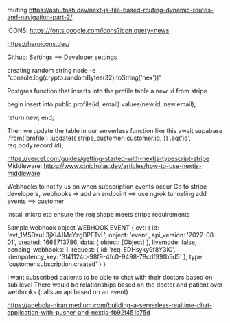 routing
https://ashutosh.dev/next-js-file-based-routing-dynamic-routes-and-navigation-part-2/

ICONS: https://fonts.google.com/icons?icon.query=news

https://heroicons.dev/

Github: Settings ==> Developer settings

creating random string
node -e "console.log(crypto.randomBytes(32).toString('hex'))"

Postgres function that inserts into the profile table a new id from stripe

begin
insert into public.profile(id, email)
values(new.id, new.email);

return new;
end;

Then we update the table in our serverless function like this
await supabase
.from('profile')
.update({
stripe_customer: customer.id,
})
.eq('id', req.body.record.id);

https://vercel.com/guides/getting-started-with-nextjs-typescript-stripe
Middleware: https://www.ctnicholas.dev/articles/how-to-use-nextjs-middleware

Webhooks to notify us on when subscription events occur
Go to stripe developers, webhooks => add an endpoint ==> use ngrok tunneling
add events ==> customer

install micro eto ensure the req shape meets stripe requirements

Sample webhook object
WEBHOOK EVENT {
evt: {
id: 'evt_1M5DsuL3jXIJJMcYzgBPFTvL',
object: 'event',
api_version: '2022-08-01',
created: 1668713786,
data: { object: [Object] },
livemode: false,
pending_webhooks: 1,
request: {
id: 'req_EDHsyky9f8Y3lC',
idempotency_key: '3f41124c-98f9-4fc0-9498-78cdf99fb5d5'
},
type: 'customer.subscription.created'
}
}

I want subscribed patients to be able to chat with their doctors based on sub level
There would be relationships based on the doctor and patient over webhooks (calls an api based on an event)

https://adebola-niran.medium.com/building-a-serverless-realtime-chat-application-with-pusher-and-nextjs-fb92f451c75d
